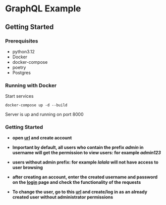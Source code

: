 # GraphQL Example

## Getting Started

### Prerequisites

- python3.12
- Docker
- docker-compose
- poetry
- Postgres


### Running with Docker
Start services  
```
docker-compose up -d --build
```

Server is up and running on port 8000

### Getting Started
- **open [url](http://127.0.0.1:8000/signup/) and create account**

- **Important by default, all users who contain the prefix *admin* in username will get the permission to view users:
for example *admin123***

- **users without admin prefix: for example *lalala* will not have access to user browsing**
- **after creating an account, enter the created username and password on the [login](http://127.0.0.1:8000/login/) page and check the functionality of the requests**
- **To change the user, go to this [url](http://127.0.0.1:8000/logout/) and create/log in as an already created user without administrator permissions**